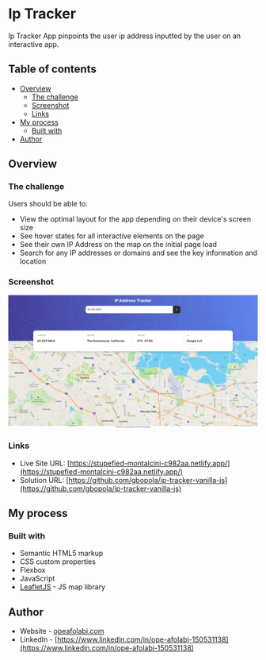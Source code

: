 # Ip Tracker

Ip Tracker App pinpoints the user ip address inputted by the user on an interactive app.

## Table of contents

- [Overview](#overview)
  - [The challenge](#the-challenge)
  - [Screenshot](#screenshot)
  - [Links](#links)
- [My process](#my-process)
  - [Built with](#built-with)
- [Author](#author)

## Overview

### The challenge

Users should be able to:

- View the optimal layout for the app depending on their device's screen size
- See hover states for all interactive elements on the page
- See their own IP Address on the map on the initial page load
- Search for any IP addresses or domains and see the key information and location

### Screenshot

<img src="https://github.com/gbopola/ip-tracker-vanilla-js/blob/main/screencapture-stupefied-montalcini-c982aa-netlify-app-2022-04-08-13_01_17.png" width="800" />

### Links

- Live Site URL: [https://stupefied-montalcini-c982aa.netlify.app/](https://stupefied-montalcini-c982aa.netlify.app/)
- Solution URL: [https://github.com/gbopola/ip-tracker-vanilla-js](https://github.com/gbopola/ip-tracker-vanilla-js)

## My process

### Built with

- Semantic HTML5 markup
- CSS custom properties
- Flexbox
- JavaScript
- [LeafletJS](https://leafletjs.com/) - JS map library

## Author

- Website - [opeafolabi.com](opeafolabi.com)
- LinkedIn - [https://www.linkedin.com/in/ope-afolabi-150531138](https://www.linkedin.com/in/ope-afolabi-150531138)
